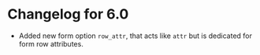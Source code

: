 Changelog for 6.0
=================

*   Added new form option `row_attr`, that acts like `attr` but is dedicated for form row attributes.
